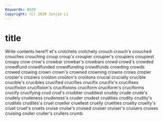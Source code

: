 ```yaml
---
Keywords: 8429
Copyright: (C) 2020 Junjie Li
---
```


# title

Write contents here!!!
et's 
crotchets 
crotchety 
crouch 
crouch's 
crouched 
crouches 
crouching
croup 
croup's 
croupier 
croupier's 
croupiers 
croupiest 
croupy 
crow 
crow's 
crowbar
crowbar's 
crowbars 
crowd 
crowd's 
crowded 
crowdfund 
crowdfunded 
crowdfunding 
crowdfunds 
crowding
crowds 
crowed 
crowing 
crown 
crown's 
crowned 
crowning 
crowns 
crows 
crozier
crozier's 
croziers 
croûton 
croûton's 
croûtons 
crucial 
crucially 
crucible 
crucible's 
crucibles
crucified 
crucifies 
crucifix 
crucifix's 
crucifixes 
crucifixion 
crucifixion's 
crucifixions 
cruciform 
cruciform's
cruciforms 
crucify 
crucifying 
crud 
crud's 
cruddier 
cruddiest 
cruddy 
crude 
crude's
crudely 
crudeness 
crudeness's 
cruder 
crudest 
crudities 
crudity 
crudity's 
crudités 
crudités's
cruel 
crueller 
cruellest 
cruelly 
cruelties 
cruelty 
cruelty's 
cruet 
cruet's 
cruets
cruise 
cruise's 
cruised 
cruiser 
cruiser's 
cruisers 
cruises 
cruising 
cruller 
cruller's
crullers 
crumb 
